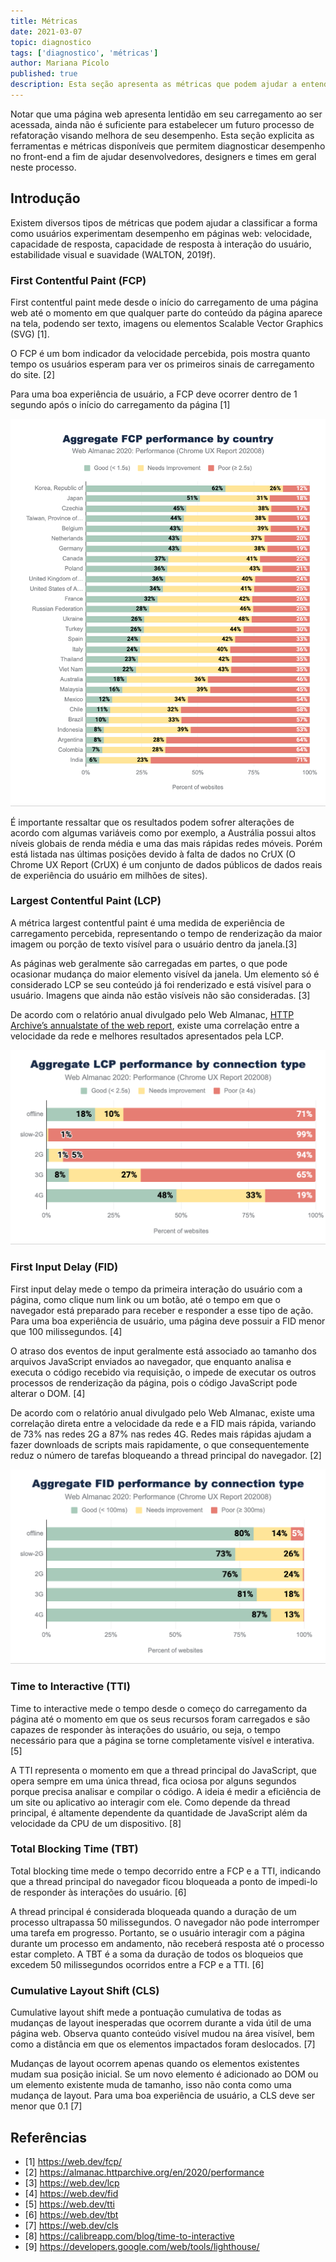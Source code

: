 ```yaml
---
title: Métricas
date: 2021-03-07
topic: diagnostico
tags: ['diagnostico', 'métricas']
author: Mariana Pícolo
published: true
description: Esta seção apresenta as métricas que podem ajudar a entender os problemas de desempenho em aplicações front-end.
---
```


Notar que uma página web apresenta lentidão em seu carregamento ao ser acessada, ainda não é suficiente para estabelecer um futuro processo de refatoração visando melhora de seu desempenho. Esta seção explicita as ferramentas e métricas disponíveis que permitem diagnosticar desempenho no front-end a fim de ajudar desenvolvedores, designers e times em geral neste processo.

## Introdução

Existem diversos tipos de métricas que podem ajudar a classificar a forma como usuários experimentam desempenho em páginas web: velocidade, capacidade de resposta, capacidade de resposta à interação do usuário, estabilidade visual e suavidade (WALTON, 2019f).

### First Contentful Paint (FCP)

First contentful paint mede desde o início do carregamento de uma página web até o momento em que qualquer parte do conteúdo da página aparece na tela, podendo ser texto, imagens ou elementos Scalable Vector Graphics (SVG) [1].

O FCP é um bom indicador da velocidade percebida, pois mostra quanto tempo os usuários esperam para ver os primeiros sinais de carregamento do site. [2]

Para uma boa experiência de usuário, a FCP deve ocorrer dentro de 1 segundo após o início do carregamento da página [1]

![Fonte: Web Almanac - 2020. [2]](./imagens/diagnostico/performance-fcp-by-geo.png)

É importante ressaltar que os resultados podem sofrer alterações de acordo com algumas variáveis como por exemplo, a Austrália possui altos níveis globais de renda média e uma das mais rápidas redes móveis. Porém está listada nas últimas posições devido à falta de dados no CrUX (O Chrome UX Report (CrUX) é um conjunto de dados públicos de dados reais de experiência do usuário em milhões de sites).

### Largest Contentful Paint (LCP)

A métrica largest contentful paint é uma medida de experiência de carregamento percebida, representando o tempo de renderização da maior imagem ou porção de texto visível para o usuário dentro da janela.[3]

As páginas web geralmente são carregadas em partes, o que pode ocasionar mudança do maior elemento visível da janela. Um elemento só é considerado LCP se seu conteúdo já foi renderizado e está visível para o usuário. Imagens que ainda não estão visíveis não são consideradas. [3]

De acordo com o relatório anual divulgado pelo Web Almanac, [HTTP Archive’s annualstate of the web report](https://almanac.httparchive.org/en/2020/), existe uma correlação entre a velocidade da rede e melhores resultados apresentados pela LCP.

![Fonte: Web Almanac - 2020. [2]](./imagens/diagnostico/performance-lcp-by-connection-type.png)

### First Input Delay (FID)

First input delay mede o tempo da primeira interação do usuário com a página, como clique num link ou um botão, até o tempo em que o navegador está preparado para receber e responder a esse tipo de ação. Para uma boa experiência de usuário, uma página deve possuir a FID menor que 100 milissegundos. [4]

O atraso dos eventos de input geralmente está associado ao tamanho dos arquivos JavaScript enviados ao navegador, que enquanto analisa e executa o código recebido via requisição, o impede de executar os outros processos de renderização da página, pois o código JavaScript pode alterar o DOM. [4]

De acordo com o relatório anual divulgado pelo Web Almanac, existe uma correlação direta entre a velocidade da rede e a FID mais rápida, variando de 73% nas redes 2G a 87% nas redes 4G. Redes mais rápidas ajudam a fazer downloads de scripts mais rapidamente, o que consequentemente reduz o número de tarefas bloqueando a thread principal do navegador. [2]

![Fonte: Web Almanac - 2020. [2]](./imagens/diagnostico/performance-fid-by-connection-type.png)

### Time to Interactive (TTI)

Time to interactive mede o tempo desde o começo do carregamento da página até o momento em que os seus recursos foram carregados e são capazes de responder às interações do usuário, ou seja, o tempo necessário para que a página se torne completamente visível e interativa. [5]

A TTI representa o momento em que a thread principal do JavaScript, que opera sempre em uma única thread, fica ociosa por alguns segundos porque precisa analisar e compilar o código. A ideia é medir a eficiência de um site ou aplicativo ao interagir com ele. Como depende da thread principal, é altamente dependente da quantidade de JavaScript além da velocidade da CPU de um dispositivo. [8]

### Total Blocking Time (TBT)

Total blocking time mede o tempo decorrido entre a FCP e a TTI, indicando que a thread principal do navegador ficou bloqueada a ponto de impedi-lo de responder às interações do usuário. [6]

A thread principal é considerada bloqueada quando a duração de um processo ultrapassa 50 milissegundos. O navegador não pode interromper uma tarefa em progresso. Portanto, se o usuário interagir com a página durante um processo em andamento, não receberá resposta até o processo estar completo. A TBT é a soma da duração de todos os bloqueios que excedem 50 milissegundos ocorridos entre a FCP e a TTI. [6]

### Cumulative Layout Shift (CLS)

Cumulative layout shift mede a pontuação cumulativa de todas as mudanças de layout inesperadas que ocorrem durante a vida útil de uma página web. Observa quanto conteúdo visível mudou na área visível, bem como a distância em que os elementos impactados foram deslocados. [7]

Mudanças de layout ocorrem apenas quando os elementos existentes mudam sua posição inicial. Se um novo elemento é adicionado ao DOM ou um elemento existente muda de tamanho, isso não conta como uma mudança de layout. Para uma boa experiência de usuário, a CLS deve ser menor que 0.1 [7]

## Referências

- [1] https://web.dev/fcp/
- [2] https://almanac.httparchive.org/en/2020/performance
- [3] https://web.dev/lcp
- [4] https://web.dev/fid
- [5] https://web.dev/tti
- [6] https://web.dev/tbt
- [7] https://web.dev/cls
- [8] https://calibreapp.com/blog/time-to-interactive
- [9] https://developers.google.com/web/tools/lighthouse/
